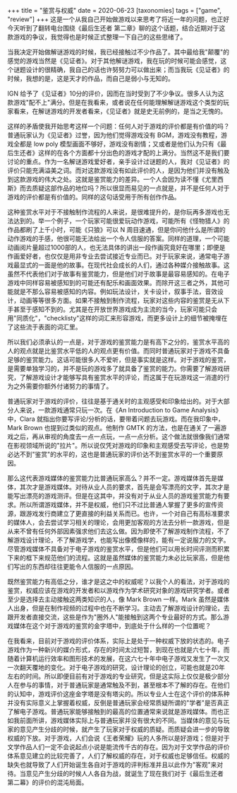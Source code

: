 +++
title = "鉴赏与权威"
date = 2020-06-23
[taxonomies]
tags = ["game", "review"]
+++
这是一个从我自己开始做游戏以来思考了将近一年的问题，也正好今天听到了翻转电台围绕《最后生还者 第二章》聊的这个话题，结合近期对于这款游戏的争议，我觉得也是时候正式整理一下自己的这些思绪了。

<!-- more -->

当我决定开始做解谜游戏的时候，我已经接触过不少作品了。其中最给我"颠覆"的感觉的游戏当然是《见证者》。对于其他解谜游戏，我在玩的时候可能会感觉，这个谜题设计的很精确，我自己的话也许努努力可以做出来；而当我玩《见证者》的时候，我想的是，这是天才的作品，而自己是弱小与无知的。

IGN 给予了《见证者》10分的评价，因而在当时受到了不少争议。很多人认为这款游戏"配不上"满分。但是在我看来，或者说在任何能理解解谜游戏这个类型的玩家看来，在解谜游戏的开发者看来，《见证者》就是史无前例的，是当之无愧的。

这样的矛盾使我开始思考这样一个问题：任何人对于游戏的评价都是有价值的吗？普通玩家认为《见证者》过誉，因为他们觉得游戏没有 BGM，游戏没有教程，游戏全都是 low poly 模型画面不够好，游戏没有剧情；又或者是他们认为只有《最后生还者》这样的在各个方面都十分出色的游戏才配的上满分。当然这不是我们要讨论的重点。作为一名解谜游戏爱好者，亲手设计过谜题的人，我对《见证者》的评价只能充满溢美之词。而对这款游戏没有如此评价的人，是因为他们并没有触及到这款游戏的伟大之处。这就是鉴赏能力的差异。一个人会因为读不懂《尤里西斯》而去质疑这部作品的地位吗？所以很显而易见的一点就是，并不是任何人对于游戏的评价都是有价值的。同样的这句话受用于所有创作作品。

这种鉴赏水平对于不接触制作流程的人来说，是很难提升的，是你玩再多游戏也无法达到的。举一个例子，一个玩家可能很爱玩动作游戏，可能所有《怪物猎人》的作品都刷了上千小时，可能《只狼》可以 N 周目速通，但是你问他什么是所谓的动作游戏的手感，他很可能无法给出一个令人信服的答案。同样的道理，一个可能动画阅片量超过1000部的人，也无法具体的讲出一段作画究竟好在哪里；即便是作画爱好者，也仅仅是用非专业去尝试接近专业而已。对于玩家来说，通常电子游戏最显式的一面是他的故事。在现代社会成长的人们，通过各种媒介接触故事。这虽然不代表他们对于故事有鉴赏能力，但是他们对于故事是最容易感知的。在电子游戏中同样容易被感知到的可能还有配乐和画面效果。而除开这三者之外，其他可能就是不那么容易被感知的内容。例如玩法设计，关卡设计，叙事手法，音效设计，动画等等很多方面。如果不接触到制作流程，玩家对这些内容的鉴赏是无从下手甚至于感知不到的。尤其是在开放世界游戏成为主流的当今，玩家可能只会用"同质化"，"checklisty"这样的词汇来形容游戏，而更多设计上的细节被掩埋在了这些流于表面的词汇里。

所以我们必须承认的一点是，对于游戏的鉴赏能力是有高下之分的，鉴赏水平高的人的观点就是比鉴赏水平低的人的观点更有价值。而同时普通玩家对于游戏不具备足够的鉴赏能力。这话可能很多人不爱听，但是事实就是这样。对于游戏的鉴赏，是需要单独学习的，并不是玩的游戏多了就具备了鉴赏的能力。你需要了解游戏研究，了解游戏设计才能够写具有鉴赏水平的评论，而这属于在玩游戏这一消遣的行为之外需要你额外付诸努力的事情了。

普通玩家对于游戏的评价，往往是基于通关时的主观感受和印象给出的。对于大部分人来说，一款游戏通常只玩一次。在《An Introduction to Game Analysis》中，Clara 就指出你要写评论/分析的话，要带着问题去玩游戏。而在我印象中，Mark Brown 也提到过类似的观点。他制作 GMTK 的方法，也是在通关了一遍游戏之后，再从审视的角度去一点一点玩，一点一点分析。这个做法就很像我们通常在影视领域所说的"拉片"。所以说仅凭对游戏的印象和主观感受去写评论，也是势必达不到"鉴赏"的水平的，这也是普通玩家的评价达不到鉴赏水平的一个重要原因。

那么这代表游戏媒体的鉴赏能力比普通玩家高么？并不一定。游戏媒体首先是媒体，其次才是游戏媒体。对待从业人员的要求，首先是会写漂亮的文字，其次才是能写出漂亮的游戏测评。但是在这其中，并没有对于从业人员的游戏鉴赏能力有要求。所以所谓游戏媒体，并不是权威，他们只不过比普通人掌握了更多的宣传资源，跟游戏发行商建立了更直接的利益关系而已。也许，一个对自己有高标准要求的媒体人，会去尝试学习相关的理论，会用更加客观的方法去分析一款游戏，但是从来不曾有任何外部因素强求他们去这么做。因为即使不了解游戏制作流程，不了解游戏设计理论，不了解游戏学，也能写出像模像样的，能有一定说服力的文字。尽管游戏媒体不具备对于电子游戏的鉴赏水平，但是他们可以用长时间评测而积累下来的框下来规范他们的流程。这就是虽然媒体的鉴赏能力未必比玩家高，但是他们写出的东西却往往更能令人信服的一点原因。

既然鉴赏能力有高低之分，谁才是这之中的权威呢？以我个人的看法，对于游戏的鉴赏，权威应该在游戏的开发者和以游戏作为学术研究对象的游戏研究学者。或者至少是选择去主动接触这两类知识的人，像 Mark Brown 一样。Mark 虽然是媒体人出身，但是在制作视频的过程中也在不断学习。主动去了解游戏设计的理论，去跟开发者直接交流，这些是作为"圈外人"能接触到这两个专业最好的方式。那么游戏媒体在这个对于游戏的鉴赏的金字塔中，到底处于什么样的一个位置呢？

在我看来，目前对于游戏的评价体系，实际上是处于一种权威下放的状态的。电子游戏作为一种新兴的媒介形式，存在的时间太过短暂，到现在也就是六七十年，而随着计算机运行效率和图形技术的发展，在这六七十年中电子游戏又发生了一次又一次翻天覆地的变化。对于电子游戏的研究，设计理论的创立，可能也就是20年左右的时间。所以即便目前有对于游戏的专业研究，但是这实际上仅仅是极少部分人在参与的事情，对于普通玩家是通常触及不到，甚至根本不了解的存在。在他们的认知中，游戏评价这座金字塔是没有塔尖的。所以专业人士在这个评价的体系种并没有实际意义上掌握着权威，反倒是普通玩家会经常质疑所谓的"学者"是否真正了解电子游戏。普通玩家能够接触到的最高的位置通常来说就是游戏媒体。而也正如我前面所讲，游戏媒体实际上与普通玩家并没有很大的不同。当媒体的意见与玩家的意见产生分歧的时候，就产生了玩家对于权威的质疑。而质疑会进一步的导致权威的下放。对于游戏，人们会说《王者荣耀》玩的人多所以是好游戏；但是对于文学作品人们一定不会说起点小说是能流传千古的存在。因为对于文学作品的评价体系意见建立的比较完善了，人们了解权威的存在，对于权威也足够信任。权威的缺失也就导致了人们开始诞生各自对于游戏的评判标准并且以此作为"客观"来对待。当意见产生分歧的时候人人各自为战，就诞生了现在我们对于《最后生还者 第二幕》的评价的混沌局面。
